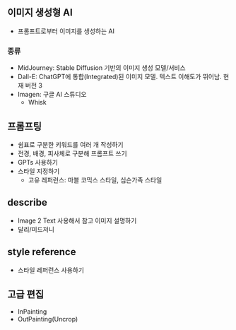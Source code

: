 ## 이미지 생성형 AI

- 프롬프트로부터 이미지를 생성하는 AI

### 종류

- MidJourney: Stable Diffusion 기반의 이미지 생성 모델/서비스
- Dall-E: ChatGPT에 통합(Integrated)된 이미지 모델. 텍스트 이해도가 뛰어남. 현재 버전 3
- Imagen: 구글 AI 스튜디오
	- Whisk

## 프롬프팅

- 쉼표로 구분한 키워드를 여러 개 작성하기
- 전경, 배경, 피사체로 구분해 프롬프트 쓰기
- GPTs 사용하기
- 스타일 지정하기
	- 고유 레퍼런스: 마블 코믹스 스타일, 심슨가족 스타일

## describe

- Image 2 Text 사용해서 참고 이미지 설명하기
- 달리/미드저니

## style reference

- 스타일 레퍼런스 사용하기

## 고급 편집

- InPainting
- OutPainting(Uncrop)

